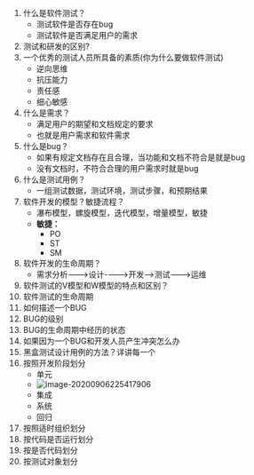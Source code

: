 1. 什么是软件测试？
   * 测试软件是否存在bug
   * 测试软件是否满足用户的需求
2. 测试和研发的区别?
3. 一个优秀的测试人员所具备的素质(你为什么要做软件测试)
   * 逆向思维
   * 抗压能力
   * 责任感
   * 细心敏感
4. 什么是需求？
   * 满足用户的期望和文档规定的要求
   * 也就是用户需求和软件需求
5. 什么是bug？
   * 如果有规定文档存在且合理，当功能和文档不符合是就是bug
   * 没有文档时，不符合合理的用户需求时就是bug
6. 什么是测试用例？
   * 一组测试数据，测试环境，测试步骤，和预期结果
7. 软件开发的模型？敏捷流程？
   * 瀑布模型，螺旋模型，迭代模型，增量模型，敏捷
   * **敏捷：**
     * PO
     * ST
     * SM
8. 软件开发的生命周期？
   * 需求分析--->设计---->开发-->测试--->运维
9. 软件测试的V模型和W模型的特点和区别？
10. 软件测试的生命周期
11. 如何描述一个BUG
12. BUG的级别
13. BUG的生命周期中经历的状态
14. 如果因为一个BUG和开发人员产生冲突怎么办
15. 黑盒测试设计用例的方法？详讲每一个
16. 按照开发阶段划分
    * 单元
    * ![image-20200906225417906](C:\Users\apple\AppData\Roaming\Typora\typora-user-images\image-20200906225417906.png)
    * 集成
    * 系统
    * 回归
17. 按照适时组织划分
18. 按代码是否运行划分
19. 按是否代码划分
20. 按测试对象划分